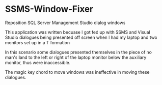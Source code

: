 # SSMS-Window-Fixer
Reposition SQL Server Management Studio dialog windows

This application was written becuase I got fed up with SSMS and Visual Studio dialogues being presented off screen when I had my laptop and two monitors set up in a T formation

In this scenario some dialogues presented themselves in the piece of no man's land to the left or right of the laptop monitor below the auxiliary monitor, thus were inaccessible.

The magic key chord to move windows was ineffective in moving these dialogues.
